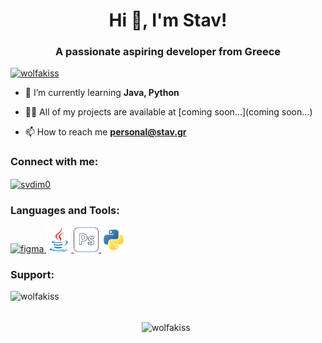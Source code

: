 <h1 align="center">Hi 👋, I'm Stav!</h1>
<h3 align="center">A passionate aspiring developer from Greece</h3>

<p align="left"> <a href="https://github.com/ryo-ma/github-profile-trophy"><img src="https://github-profile-trophy.vercel.app/?username=wolfakiss" alt="wolfakiss" /></a> </p>

- 🌱 I’m currently learning **Java, Python**

- 👨‍💻 All of my projects are available at [coming soon...](coming soon...)

- 📫 How to reach me **personal@stav.gr**

<h3 align="left">Connect with me:</h3>
<p align="left">
<a href="https://instagram.com/svdim0" target="blank"><img align="center" src="https://raw.githubusercontent.com/rahuldkjain/github-profile-readme-generator/master/src/images/icons/Social/instagram.svg" alt="svdim0" height="30" width="40" /></a>
</p>

<h3 align="left">Languages and Tools:</h3>
<p align="left"> <a href="https://www.figma.com/" target="_blank" rel="noreferrer"> <img src="https://www.vectorlogo.zone/logos/figma/figma-icon.svg" alt="figma" width="40" height="40"/> </a> <a href="https://www.java.com" target="_blank" rel="noreferrer"> <img src="https://raw.githubusercontent.com/devicons/devicon/master/icons/java/java-original.svg" alt="java" width="40" height="40"/> </a> <a href="https://www.photoshop.com/en" target="_blank" rel="noreferrer"> <img src="https://raw.githubusercontent.com/devicons/devicon/master/icons/photoshop/photoshop-line.svg" alt="photoshop" width="40" height="40"/> </a> <a href="https://www.python.org" target="_blank" rel="noreferrer"> <img src="https://raw.githubusercontent.com/devicons/devicon/master/icons/python/python-original.svg" alt="python" width="40" height="40"/> </a> </p>

<h3 align="left">Support:</h3>
<p><a href="https://www.buymeacoffee.com/wolfakiss"> <img align="left" src="https://cdn.buymeacoffee.com/buttons/v2/default-yellow.png" height="50" width="210" alt="wolfakiss" /></a></p><br><br>

<p><img align="center" src="https://github-readme-stats.vercel.app/api/top-langs?username=wolfakiss&show_icons=true&locale=en&layout=compact" alt="wolfakiss" /></p>
